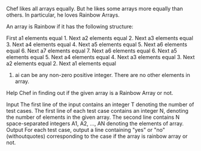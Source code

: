 Chef likes all arrays equally. But he likes some arrays more equally than others. In particular, he loves Rainbow Arrays.

An array is Rainbow if it has the following structure:

First a1 elements equal 1. Next a2 elements equal 
2. Next a3 elements equal
3. Next a4 elements equal 
4. Next a5 elements equal 
5. Next a6 elements equal
6. Next a7 elements equal 
7. Next a6 elements equal 
6. Next a5 elements equal
5. Next a4 elements equal 
4. Next a3 elements equal 
3. Next a2 elements equal
2. Next a1 elements equal 
1. ai can be any non-zero positive integer. There
are no other elements in array.

Help Chef in finding out if the given array is a Rainbow Array or not.
 
Input The first line of the input contains an integer T denoting the number of test cases. The first line of each test case contains an integer N,
denoting the number of elements in the given array. The second line contains N space-separated integers A1, A2, ..., AN denoting the elements of array.
Output For each test case, output a line containing "yes" or "no" (withoutquotes) corresponding to the case if the array is rainbow array or not.
